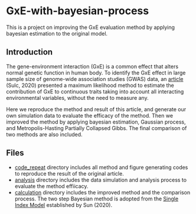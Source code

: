 # GxE-with-bayesian-process
This is a project on improving the GxE evaluation method by applying bayesian estimation to the original model.

## Introduction
The gene-environment interaction (GxE) is a common effect that alters normal genetic function in human body. To identify the GxE effect in large sample size of genome-wide association studies (GWAS) data, an [article](https://www.nature.com/articles/s41467-020-15107-0) (Sulc, 2020) presented a maximum likelihood method to estimate the contribution of GxE to continuous traits taking into account all interacting environmental variables, without the need to measure any.

Here we reproduce the method and result of this article, and generate our own simulation data to evaluate the efficacy of the method. Then we improved the method by applying bayesian estimation, Gaussian process, and Metropolis-Hasting Partially Collapsed Gibbs. The final comparison of two methods are also included.

## Files
* [code_repeat](./code_repeat) directory includes all method and figure generating codes to reproduce the result of the original article.
* [analysis](./analysis) directory includes the data simulation and analysis process to evaluate the method effiicacy.
* [calculation](./calculation) directory includes the improved method and the comparison process. The two step Bayesian method is adopted from the [Single Index Model](./reference/zjuthesis.pdf) established by Sun (2020).


